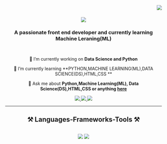 <img align="right" src="https://komarev.com/ghpvc/?username=Vishwa-Murugan" />

<h1 align="center">
    <img src="https://readme-typing-svg.herokuapp.com/?font=Righteous&size=35&center=true&vCenter=true&width=500&height=70&duration=4000&lines=Hi+There!+👋;+I'm+Vishwa!;" />
</h1>

<h3 align="center">A passionate front end developer and currently learning Machine Leraning(ML)</h3>

<br/>

<div align="center">
 
 🔭 I’m currently working on **Data Science and Python**
 
 🌱 I’m currently learning **PYTHON,MACHINE LEARNING(ML),DATA SCIENCE(DS),HTML,CSS **

💬 Ask me about **Python,Machine Learning(ML), Data Science(DS),HTML,CSS or anything [here](https://github.com/Vishwa-Murugan/Vishwa-Murugan/issues)**


 </div>
 
<div align="center"> 
  <a href="mailto:vishwamurugan1709@gmail.com">
    <img src="https://img.shields.io/badge/Gmail-333333?style=for-the-badge&logo=gmail&logoColor=red" />
  </a>
  <a href="https://www.linkedin.com/in/vishwa-murugan-956913316/" target="_blank">
    <img src="https://img.shields.io/badge/LinkedIn-0077B5?style=for-the-badge&logo=linkedin&logoColor=white" target="_blank" />
  </a>
  <a href="https://Vishwa-Murugan.github.io" target="_blank">
     <img src="https://img.shields.io/badge/Portfolio-FF5722?style=for-the-badge&logo=todoist&logoColor=white" target="_blank" /> <!-- sqlite, safari, google-chrome are other good icon options -->
  </a>
</div>

 <hr/>
 
<h2 align="center">⚒️ Languages-Frameworks-Tools ⚒️</h2>
<br/>
<div align="center">
    <img src="https://skillicons.dev/icons?i=python,html,css,vscode,github,machile learning" />
    <img src="https://skillicons.dev/icons?i=mongodb,nextjs,mysql,flask" /><br>
</div>
